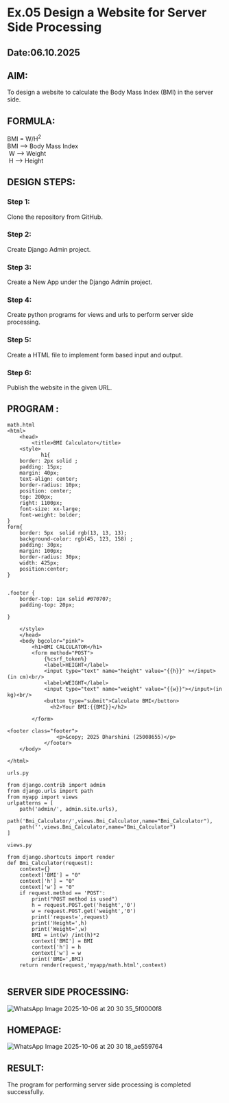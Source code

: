 # Ex.05 Design a Website for Server Side Processing
## Date:06.10.2025

## AIM:
 To design a website to calculate the Body Mass Index (BMI) in the server side.


## FORMULA:
BMI = W/H<sup>2</sup>
<br> BMI --> Body Mass Index
<br> W --> Weight
<br> H --> Height

## DESIGN STEPS:

### Step 1:
Clone the repository from GitHub.

### Step 2:
Create Django Admin project.

### Step 3:
Create a New App under the Django Admin project.

### Step 4:
Create python programs for views and urls to perform server side processing.

### Step 5:
Create a HTML file to implement form based input and output.

### Step 6:
Publish the website in the given URL.

## PROGRAM :
```
math.html
<html>
    <head>
        <title>BMI Calculator</title>
    <style> 
           h1{
    border: 2px solid ;
    padding: 15px;
    margin: 40px;
    text-align: center;
    border-radius: 10px;
    position: center;
    top: 200px;
    right: 1100px;
    font-size: xx-large;
    font-weight: bolder;
}
form{
    border: 5px  solid rgb(13, 13, 13);
    background-color: rgb(45, 123, 158) ;
    padding: 30px;
    margin: 100px;
    border-radius: 30px;
    width: 425px;
    position:center;
}


.footer {
    border-top: 1px solid #070707;
    padding-top: 20px;
    
}

    </style>
    </head>
    <body bgcolor="pink">
        <h1>BMI CALCULATOR</h1>
        <form method="POST">
            {%csrf_token%}
            <label>HEIGHT</label>
            <input type="text" name="height" value="{{h}}" ></input>(in cm)<br/>
            <label>WEIGHT</label>
            <input type="text" name="weight" value="{{w}}"></input>(in kg)<br/>
            <button type="submit">Calculate BMI</button>
              <h2>Your BMI:{{BMI}}</h2>

        </form>
        
<footer class="footer">
                <p>&copy; 2025 Dharshini (25008655)</p>
            </footer>
    </body>

</html>

urls.py

from django.contrib import admin 
from django.urls import path 
from myapp import views 
urlpatterns = [ 
    path('admin/', admin.site.urls), 
    path('Bmi_Calculator/',views.Bmi_Calculator,name="Bmi_Calculator"),
    path('',views.Bmi_Calculator,name="Bmi_Calculator")
]

views.py

from django.shortcuts import render 
def Bmi_Calculator(request): 
    context={} 
    context['BMI'] = "0" 
    context['h'] = "0" 
    context['w'] = "0" 
    if request.method == 'POST': 
        print("POST method is used")
        h = request.POST.get('height','0')
        w = request.POST.get('weight','0')
        print('request=',request) 
        print('Height=',h)
        print('Weight=',w) 
        BMI = int(w) /int(h)*2
        context['BMI'] = BMI
        context['h'] = h
        context['w'] = w 
        print('BMI=',BMI) 
    return render(request,'myapp/math.html',context)


```


## SERVER SIDE PROCESSING:
![WhatsApp Image 2025-10-06 at 20 30 35_5f0000f8](https://github.com/user-attachments/assets/70bdf41b-cb59-4716-9e5a-2ff954360da6)

## HOMEPAGE:

![WhatsApp Image 2025-10-06 at 20 30 18_ae559764](https://github.com/user-attachments/assets/2c7be12d-29cb-4b24-93a7-0c71f2fdd8f2)



## RESULT:
The program for performing server side processing is completed successfully.
